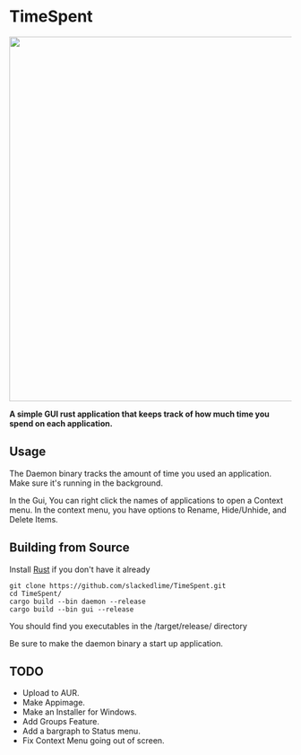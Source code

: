 # TimeSpent

<img src="https://i.imgur.com/6YpjZ0K.png" height="650">

**A simple GUI rust application that keeps track of how much time you spend on each application.**

## Usage
The Daemon binary tracks the amount of time you used an application. Make sure it's running in the background.

In the Gui, You can right click the names of applications to open a Context menu.
In the context menu, you have options to Rename, Hide/Unhide, and Delete Items. 

## Building from Source
Install [Rust](https://www.rust-lang.org/tools/install) if you don't have it already

```
git clone https://github.com/slackedlime/TimeSpent.git
cd TimeSpent/
cargo build --bin daemon --release
cargo build --bin gui --release
```

You should find you executables in the /target/release/ directory

Be sure to make the daemon binary a start up application.

## TODO
- Upload to AUR.
- Make Appimage.
- Make an Installer for Windows.
- Add Groups Feature.
- Add a bargraph to Status menu.
- Fix Context Menu going out of screen.

